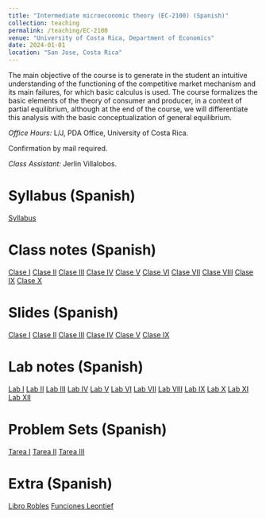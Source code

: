 ```yaml
---
title: "Intermediate microeconomic theory (EC-2100) (Spanish)"
collection: teaching
permalink: /teaching/EC-2100
venue: "University of Costa Rica, Department of Economics"
date: 2024-01-01
location: "San Jose, Costa Rica"
---
```

The main objective of the course is to generate in the student an intuitive understanding of the functioning of the competitive market mechanism and its main failures, for which basic calculus is used. The course formalizes the basic elements of the theory of consumer and producer, in a context of partial equilibrium, although at the end of the course, we will differentiate this analysis with the basic conceptualization of general equilibrium.

*Office Hours:* L/J, PDA Office, University of Costa Rica. 

Confirmation by mail required. 

*Class Assistant:* Jerlin Villalobos. 


Syllabus (Spanish)
======

[Syllabus](https://drive.google.com/file/d/1PaqGsIHPpH0za3paKxf6sdC9s00UT5lD/view?usp=sharing)


Class notes (Spanish)
======

[Clase I](https://drive.google.com/file/d/1yVTtWc4iQX9JQEsMhe-cGwnuNHn9nhmT/view?usp=sharing)
[Clase II](https://drive.google.com/file/d/1zboAlpJeuhzzu16_L_Zdw-6eGdLCCkJV/view?usp=sharing)
[Clase III](https://drive.google.com/file/d/1_JkGphRN81c3XJiuDHD7-vp0cBopYaL-/view?usp=sharing)
[Clase IV](https://drive.google.com/file/d/1kszrfs3Z49cJ3xI3OSW_ZFOpS-XtN8Vp/view?usp=sharing)
[Clase V](https://drive.google.com/file/d/15NLdPepOxPsVBvtRLgdkBatB6DEx0CyM/view?usp=sharing)
[Clase VI](https://drive.google.com/file/d/1XUkNEPTjdePmGEV4XXe3xeUzUA0fQ6kj/view?usp=sharing)
[Clase VII](https://drive.google.com/file/d/1gFnCYT1ccw2M1SUGiThPeJx17cPQ4Qv8/view?usp=sharing)
[Clase VIII](https://drive.google.com/file/d/1GHYaBpVx-FN1ckHIo6SpggnbiNROLRgt/view?usp=sharing)
[Clase IX](https://drive.google.com/file/d/1lFnP9_o50wz4Jo1z93fh6TWzLOrETJya/view?usp=sharing)
[Clase X](https://drive.google.com/file/d/1VgGwyb1lKbapB8aS5GQKBE1OPni8DNmR/view?usp=sharing)

Slides (Spanish)
======
[Clase I](https://drive.google.com/file/d/15PnM8OHwYl3wzTf0-37ryqWB57ZV_tgH/view?usp=sharing)
[Clase II](https://drive.google.com/file/d/1b3rQdZbWL83s0cE6hqVicx0BXTgWxH65/view?usp=sharing)
[Clase III](https://drive.google.com/file/d/1_6V_x84JETDuqz6i_bqcwEfw46lNaVQZ/view?usp=sharing)
[Clase IV](https://drive.google.com/file/d/1QjtrwBo_n6JSOt27L44QjSSQy6plFQ23/view?usp=sharing)
[Clase V](https://drive.google.com/file/d/1IvWNTO7FzAnfU0Wsu33mw-TE53XkcwKv/view?usp=sharing)
[Clase IX](https://drive.google.com/file/d/1VA9iJ0HvddY7fzYb17Ht85zyQ-lCDufv/view?usp=sharing)










Lab notes (Spanish)
======
[Lab I](https://drive.google.com/file/d/1pH0Xmn8te84nb1RRm8194hv2JfN7Jrtw/view?usp=sharing)
[Lab II](https://drive.google.com/file/d/1T2f6k-3fl5KVQRsVZrYF4sWBMSYPLEvR/view?usp=sharing)
[Lab III](https://drive.google.com/file/d/1o_QGS0Gjmi_vguVCAfnaxgqsiCZQXR-_/view?usp=sharing)
[Lab IV](https://drive.google.com/file/d/1YEMXqYsISNlb7nQD1X6LfZKWK9i-UtUJ/view?usp=sharing)
[Lab V](https://drive.google.com/file/d/1yxeWiPSr9ratOWoV-JI63g0DuZc6eobW/view?usp=sharing)
[Lab VI](https://drive.google.com/file/d/1iQ8uVzNm2buijjKnlh1QY0JTK3M5wT2m/view?usp=sharing)
[Lab VII](https://drive.google.com/file/d/1uWxXuPPC5VUrgwxm9kH_wzlPcYbfHNVO/view?usp=sharing)
[Lab VIII](https://drive.google.com/file/d/1WtSYkESIb67ZZG-Ic3AGAFLL9g-RH1Uq/view?usp=sharing)
[Lab IX](https://drive.google.com/file/d/1rzPgg2W8-KHcz1x_4snF4-9WqnxwAhie/view?usp=sharing)
[Lab X](https://drive.google.com/file/d/1FpLeDKTKcPWsR-EYlfF-GCmOEcozLTfn/view?usp=sharing)
[Lab XI](https://drive.google.com/file/d/17yXn63Pca3tUfxTuK3GDJu6qikxsiHR3/view?usp=sharing)
[Lab XII](https://drive.google.com/file/d/1Jub4CttpRDdx7F-ZUMDHByxmzwi-_Cyr/view?usp=sharing)


Problem Sets (Spanish)
======
[Tarea I](https://drive.google.com/file/d/1pLJQrW4_cCkvcT-zQbSq9PNeo-NdQ-ZF/view?usp=sharing)
[Tarea II](https://drive.google.com/file/d/1D9hk4dCHE68TqC5IGCLpFQK8LU6-BtS3/view?usp=sharing)
[Tarea III](https://drive.google.com/file/d/197Me6YlCc48kjCVwk4m3Y1OG7VUiOjyS/view?usp=sharing)

Extra (Spanish)
======
[Libro Robles](https://1drv.ms/f/s!Apt8JyQ0GajQgd9iXhpfEk6icuZ1SQ)
[Funciones Leontief](https://drive.google.com/file/d/1_ioQ1Dgn-Er6TSlQ_aOeWuBw4xfIhWXQ/view?usp=sharing)




